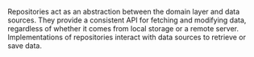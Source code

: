 Repositories act as an abstraction between the domain layer and data sources. They provide a consistent API for fetching and modifying data, regardless of whether it comes from local storage or a remote server. Implementations of repositories interact with data sources to retrieve or save data.